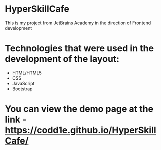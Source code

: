 # HyperSkillCafe
This is my project from JetBrains Academy in the direction of Frontend development
# Technologies that were used in the development of the layout:
* HTML/HTML5
* CSS
* JavaScript
* Bootstrap
# You can view the demo page at the link - https://codd1e.github.io/HyperSkillCafe/
